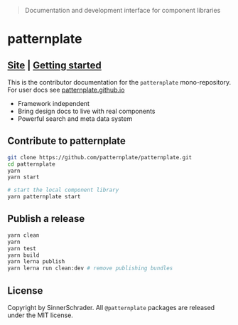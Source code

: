 > Documentation and development interface for component libraries

# patternplate

## [Site][site] | [Getting started][getting-started]

This is the contributor documentation for the `patternplate` mono-repository.
For user docs see [patternplate.github.io](https://patternplate.github.io)

* Framework independent
* Bring design docs to live with real components
* Powerful search and meta data system

## Contribute to patternplate

```sh
git clone https://github.com/patternplate/patternplate.git
cd patternplate
yarn
yarn start

# start the local component library
yarn patternplate start
```

## Publish a release

```bash
yarn clean
yarn
yarn test
yarn build
yarn lerna publish 
yarn lerna run clean:dev # remove publishing bundles
```

## License

Copyright by SinnerSchrader. All `@patternplate` packages are released under the MIT license.

[site]: https://patternplate.github.io/
[getting-started]: https://patternplate.github.io/doc/docs/guides/getting-started
